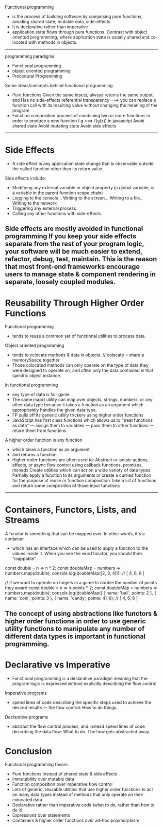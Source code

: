 Functional programming 
- is the process of building software by 
    composing pure functions, 
    avoiding shared state, mutable data, side-effects. 
- It is declarative rather than imperative
- application state flows through pure functions. 
    Contrast with object oriented programming, where application state is usually shared and co-located with methods in objects.
----------------------------------------------------------------------------------------------------------------------------------------------------

programming paradigms
- Functional programming
- object oriented programming
- Procedural Programming


Some ideas/concepts behind functional programming
- Pure functions
    Given the same inputs, always returns the same output, and
    Has no side-effects
    referential transparency ===> you can replace a function call with its resulting value without changing the meaning of the program
- Function composition
    process of combining two or more functions in order to produce a new function
    f.g ===> f(g(x)) in javascript
Avoid shared state
Avoid mutating state
Avoid side effects
---------------------------------------------------------------------------------

# Side Effects
- A side effect is any application state change that is observable outside the called function other than its return value. 

Side effects include:
- Modifying any external variable or object property (a global variable, or a variable in the parent function scope chain)
- Logging to the console... Writing to the screen... Writing to a file... Writing to the network
- Triggering any external process
- Calling any other functions with side-effects

Side effects are mostly avoided in functional programming
If you keep your side effects separate from the rest of your program logic, 
    your software will be much easier to extend, refactor, debug, test, maintain.
This is the reason that most front-end frameworks encourage users to 
    manage state & component rendering in separate, loosely coupled modules.
---------------------------------------------------------------------------------


# Reusability Through Higher Order Functions

Functional programming 
- tends to reuse a common set of functional utilities to process data. 

Object oriented programming 
- tends to colocate methods & data in objects.                  // colocate = share a memorySpace together
- Those colocated methods 
    can only operate on the type of data they were designed to operate on, 
    and often only the data contained in that specific object instance.

In functional programming
- any type of data is fair game.
- The same map() utility can map over objects, strings, numbers, or any other data type 
    because it takes a function as an argument which appropriately handles the given data type. 
- FP pulls off its generic utility trickery using higher order functions
- JavaScript has first class functions
    which allows us to "treat functions as data" 
    — assign them to variables
    — pass them to other functions
    — return them from functions

A higher order function is any function 
- which takes a function as an argument
- and returns a function
- Higher order functions are often used to:
    Abstract or isolate actions, effects, or async flow control using callback functions, promises, monads
    Create utilities which can act on a wide variety of data types
    Partially apply a function to its arguments or create a curried function for the purpose of reuse or function composition
    Take a list of functions and return some composition of those input functions
---------------------------------------------------------------------------------------------------------   
# Containers, Functors, Lists, and Streams


A functor is something that can be mapped over. 
In other words, it's a container 
- which has an interface which can be used to apply a function to the values inside it. 
When you see the word functor, you should think “mappable”.

const double = n => n * 2;
const doubleMap = numbers => numbers.map(double);
console.log(doubleMap([2, 3, 4]));                          // [ 4, 6, 8 ]

// if we want to operate on targets in a game to double the number of points they award
const double = n => n.points * 2;
const doubleMap = numbers => numbers.map(double);
console.log(doubleMap([
  { name: 'ball', points: 2 },
  { name: 'coin', points: 3 },
  { name: 'candy', points: 4}
]));                                                        // [ 4, 6, 8 ]

The concept of using abstractions like functors & higher order functions in order to use generic utility functions to manipulate any number of different data types is important in functional programming.
------------------------------------------------------------------------------------------------------

# Declarative vs Imperative
- Functional programming is a declarative paradigm
    meaning that the program logic is expressed without explicitly describing the flow control.

Imperative programs 
- spend lines of code describing the specific steps used to achieve the desired results — the flow control: How to do things.

Declarative programs
- abstract the flow control process, and instead spend lines of code describing the data flow: What to do. The how gets abstracted away.



# Conclusion

Functional programming favors:
- Pure functions instead of shared state & side effects
- Immutability over mutable data
- Function composition over imperative flow control
- Lots of generic, reusable utilities that use higher order functions to act on many data types instead of methods that only operate on their colocated data
- Declarative rather than imperative code (what to do, rather than how to do it)
- Expressions over statements
- Containers & higher order functions over ad-hoc polymorphism
